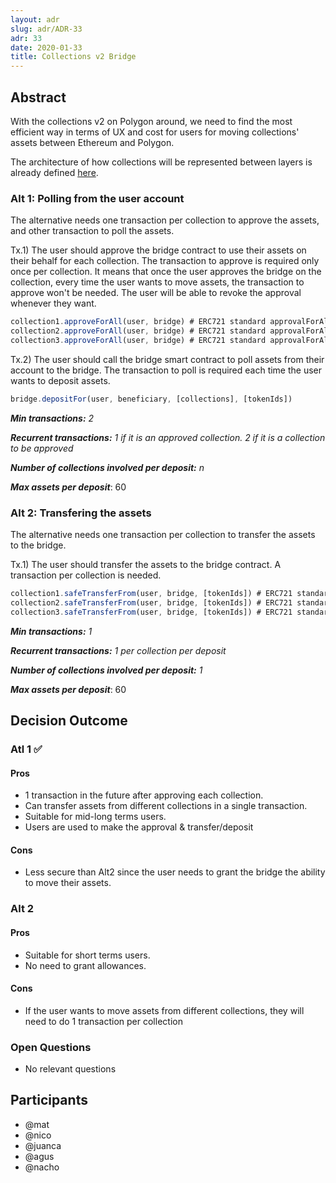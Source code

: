 ```yaml
---
layout: adr
slug: adr/ADR-33
adr: 33
date: 2020-01-33
title: Collections v2 Bridge
---
```


## Abstract

With the collections v2 on Polygon around, we need to find the most efficient way in terms of UX and cost for users for moving collections' assets between Ethereum and Polygon.

The architecture of how collections will be represented between layers is already defined [here](/adr/ADR-4).

### Alt 1: Polling from the user account

The alternative needs one transaction per collection to approve the assets, and other transaction to poll the assets.

Tx.1) The user should approve the bridge contract to use their assets on their behalf for each collection. The transaction to approve is required only once per collection. It means that once the user approves the bridge on the collection, every time the user wants to move assets, the transaction to approve won't be needed. The user will be able to revoke the approval whenever they want.

```ts
collection1.approveForAll(user, bridge) # ERC721 standard approvalForAll method
collection2.approveForAll(user, bridge) # ERC721 standard approvalForAll method
collection3.approveForAll(user, bridge) # ERC721 standard approvalForAll method
```

Tx.2) The user should call the bridge smart contract to poll assets from their account to the bridge. The transaction to poll is required each time the user wants to deposit assets.

```ts
bridge.depositFor(user, beneficiary, [collections], [tokenIds])
```

_**Min transactions:** 2_

_**Recurrent transactions:** 1 if it is an approved collection. 2 if it is a collection to be approved_

_**Number of collections involved per deposit:** n_

_**Max assets per deposit**_: 60

### Alt 2: Transfering the assets

The alternative needs one transaction per collection to transfer the assets to the bridge.

Tx.1) The user should transfer the assets to the bridge contract. A transaction per collection is needed.

```ts
collection1.safeTransferFrom(user, bridge, [tokenIds]) # ERC721 standard safeTransferFrom method
collection2.safeTransferFrom(user, bridge, [tokenIds]) # ERC721 standard safeTransferFrom method
collection3.safeTransferFrom(user, bridge, [tokenIds]) # ERC721 standard safeTransferFrom method
```

_**Min transactions:** 1_

_**Recurrent transactions:** 1 per collection per deposit_

_**Number of collections involved per deposit:** 1_

_**Max assets per deposit**_: 60

## Decision Outcome

### Atl 1 ✅

#### Pros

- 1 transaction in the future after approving each collection.
- Can transfer assets from different collections in a single transaction.
- Suitable for mid-long terms users.
- Users are used to make the approval & transfer/deposit

#### Cons

- Less secure than Alt2 since the user needs to grant the bridge the ability to move their assets.

### Alt 2

#### Pros

- Suitable for short terms users.
- No need to grant allowances.

#### Cons

- If the user wants to move assets from different collections, they will need to do 1 transaction per collection

### Open Questions

- No relevant questions

## Participants

- @mat
- @nico
- @juanca
- @agus
- @nacho
